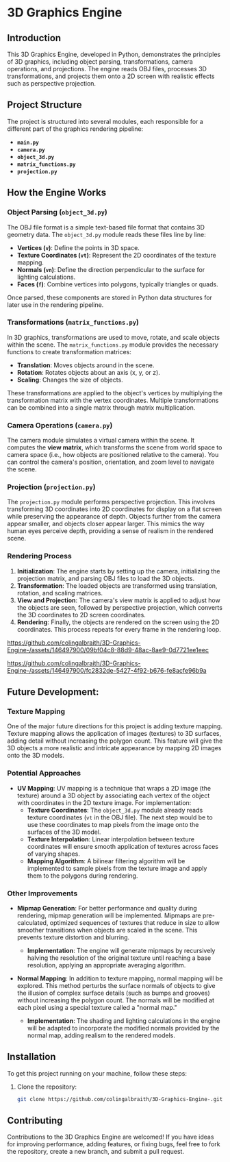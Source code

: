 # 3D Graphics Engine

## Introduction
This 3D Graphics Engine, developed in Python, demonstrates the principles of 3D graphics, including object parsing, transformations, camera operations, and projections. The engine reads OBJ files, processes 3D transformations, and projects them onto a 2D screen with realistic effects such as perspective projection.

## Project Structure
The project is structured into several modules, each responsible for a different part of the graphics rendering pipeline:

- **`main.py`**
- **`camera.py`**
- **`object_3d.py`**
- **`matrix_functions.py`**
- **`projection.py`**

## How the Engine Works

### Object Parsing (`object_3d.py`)
The OBJ file format is a simple text-based file format that contains 3D geometry data. The `object_3d.py` module reads these files line by line:
- **Vertices (`v`)**: Define the points in 3D space.
- **Texture Coordinates (`vt`)**: Represent the 2D coordinates of the texture mapping.
- **Normals (`vn`)**: Define the direction perpendicular to the surface for lighting calculations.
- **Faces (`f`)**: Combine vertices into polygons, typically triangles or quads.

Once parsed, these components are stored in Python data structures for later use in the rendering pipeline.

### Transformations (`matrix_functions.py`)
In 3D graphics, transformations are used to move, rotate, and scale objects within the scene. The `matrix_functions.py` module provides the necessary functions to create transformation matrices:
- **Translation**: Moves objects around in the scene.
- **Rotation**: Rotates objects about an axis (x, y, or z).
- **Scaling**: Changes the size of objects.

These transformations are applied to the object's vertices by multiplying the transformation matrix with the vertex coordinates. Multiple transformations can be combined into a single matrix through matrix multiplication.

### Camera Operations (`camera.py`)
The camera module simulates a virtual camera within the scene. It computes the **view matrix**, which transforms the scene from world space to camera space (i.e., how objects are positioned relative to the camera). You can control the camera's position, orientation, and zoom level to navigate the scene.

### Projection (`projection.py`)
The `projection.py` module performs perspective projection. This involves transforming 3D coordinates into 2D coordinates for display on a flat screen while preserving the appearance of depth. Objects further from the camera appear smaller, and objects closer appear larger. This mimics the way human eyes perceive depth, providing a sense of realism in the rendered scene.

### Rendering Process
1. **Initialization**: The engine starts by setting up the camera, initializing the projection matrix, and parsing OBJ files to load the 3D objects.
2. **Transformation**: The loaded objects are transformed using translation, rotation, and scaling matrices.
3. **View and Projection**: The camera's view matrix is applied to adjust how the objects are seen, followed by perspective projection, which converts the 3D coordinates to 2D screen coordinates.
4. **Rendering**: Finally, the objects are rendered on the screen using the 2D coordinates. This process repeats for every frame in the rendering loop.


https://github.com/colingalbraith/3D-Graphics-Engine-/assets/146497900/09bf04c8-88d9-48ac-8ae9-0d7721ee1eec



https://github.com/colingalbraith/3D-Graphics-Engine-/assets/146497900/fc2832de-5427-4f92-b676-fe8acfe96b9a


## Future Development: 

### Texture Mapping 
One of the major future directions for this project is adding texture mapping. Texture mapping allows the application of images (textures) to 3D surfaces, adding detail without increasing the polygon count. This feature will give the 3D objects a more realistic and intricate appearance by mapping 2D images onto the 3D models.

### Potential Approaches

- **UV Mapping**: 
   UV mapping is a technique that wraps a 2D image (the texture) around a 3D object by associating each vertex of the object with coordinates in the 2D texture image. For implementation:
   - **Texture Coordinates**: The `object_3d.py` module already reads texture coordinates (`vt` in the OBJ file). The next step would be to use these coordinates to map pixels from the image onto the surfaces of the 3D model.
   - **Texture Interpolation**: Linear interpolation between texture coordinates will ensure smooth application of textures across faces of varying shapes.
   - **Mapping Algorithm**: A bilinear filtering algorithm will be implemented to sample pixels from the texture image and apply them to the polygons during rendering.

### Other Improvements  

- **Mipmap Generation**: 
   For better performance and quality during rendering, mipmap generation will be implemented. Mipmaps are pre-calculated, optimized sequences of textures that reduce in size to allow smoother transitions when objects are scaled in the scene. This prevents texture distortion and blurring.
   - **Implementation**: The engine will generate mipmaps by recursively halving the resolution of the original texture until reaching a base resolution, applying an appropriate averaging algorithm.

- **Normal Mapping**: 
   In addition to texture mapping, normal mapping will be explored. This method perturbs the surface normals of objects to give the illusion of complex surface details (such as bumps and grooves) without increasing the polygon count. The normals will be modified at each pixel using a special texture called a "normal map."
   - **Implementation**: The shading and lighting calculations in the engine will be adapted to incorporate the modified normals provided by the normal map, adding realism to the rendered models.


## Installation
To get this project running on your machine, follow these steps:

1. Clone the repository:
   ```bash
   git clone https://github.com/colingalbraith/3D-Graphics-Engine-.git

## Contributing
Contributions to the 3D Graphics Engine are welcomed! If you have ideas for improving performance, adding features, or fixing bugs, feel free to fork the repository, create a new branch, and submit a pull request.

